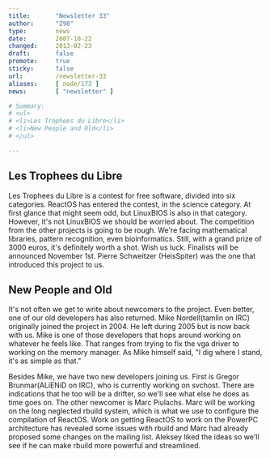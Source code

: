 ```yaml
---
title:       "Newsletter 33"
author:      "Z98"
type:        news
date:        2007-10-22
changed:     2013-02-23
draft:       false
promote:     true
sticky:      false
url:         /newsletter-33
aliases:     [ node/173 ]
news:        [ "newsletter" ]

# Summary:
# <ul>
# <li>Les Trophees du Libre</li>
# <li>New People and Old</li>
# </ul>

---
```

<h2>Les Trophees du Libre</h2>
<p>
Les Trophees du Libre is a contest for free software, divided into six categories.  ReactOS has entered the contest, in the science category.  At first glance that might seem odd, but LinuxBIOS is also in that category.  However, it's not LinuxBIOS we should be worried about.  The competition from the other projects is going to be rough.  We're facing mathematical libraries, pattern recognition, even bioinformatics.  Still, with a grand prize of 3000 euros, it's definitely worth a shot.  Wish us luck.  Finalists will be announced November 1st.  Pierre Schweitzer (HeisSpiter) was the one that introduced this project to us.
</p>
<h2>New People and Old</h2>
<p>
It's not often we get to write about newcomers to the project.  Even better, one of our old developers has also returned.  Mike Nordell(tamlin on IRC) originally joined the project in 2004.  He left during 2005 but is now back with us.  Mike is one of those developers that hops around working on whatever he feels like.  That ranges from trying to fix the vga driver to working on the memory manager.  As Mike himself said, "I dig where I stand, it's as simple as that."
</p>
<p>
Besides Mike, we have two new developers joining us.  First is Gregor Brunmar(ALiENiD on IRC), who is currently working on svchost.  There are indications that he too will be a drifter, so we'll see what else he does as time goes on.  The other newcomer is Marc Piulachs.  Marc will be working on the long neglected rbuild system, which is what we use to configure the compilation of ReactOS.  Work on getting ReactOS to work on the PowerPC architecture has revealed some issues with rbuild and Marc had already proposed some changes on the mailing list.  Aleksey liked the ideas so we'll see if he can make rbuild more powerful and streamlined.
</p>

